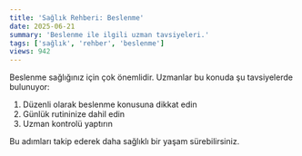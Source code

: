 ```yaml
---
title: 'Sağlık Rehberi: Beslenme'
date: 2025-06-21
summary: 'Beslenme ile ilgili uzman tavsiyeleri.'
tags: ['sağlık', 'rehber', 'beslenme']
views: 942
---
```


Beslenme sağlığınız için çok önemlidir. Uzmanlar bu konuda şu tavsiyelerde bulunuyor:

1. Düzenli olarak beslenme konusuna dikkat edin
2. Günlük rutininize dahil edin
3. Uzman kontrolü yaptırın

Bu adımları takip ederek daha sağlıklı bir yaşam sürebilirsiniz.